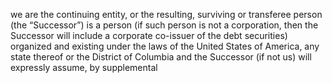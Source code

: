 we are the continuing entity, or the resulting, surviving or transferee person (the “Successor”) is a
person (if such person is not a corporation, then the Successor will include a corporate co-issuer of the
debt securities) organized and existing under the laws of the United States of America, any state thereof
or the District of Columbia and the Successor (if not us) will expressly assume, by supplemental